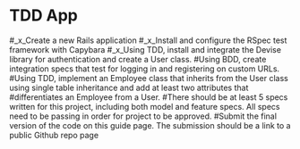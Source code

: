 # TDD App
#_x_Create a new Rails application
#_x_Install and configure the RSpec test framework with Capybara
#_x_Using TDD, install and integrate the Devise library for authentication and create a User class.
#Using BDD, create integration specs that test for logging in and registering on custom URLs.
#Using TDD, implement an Employee class that inherits from the User class using single table inheritance and add at least two attributes that #differentiates an Employee from a User.
#There should be at least 5 specs written for this project, including both model and feature specs. All specs need to be passing in order for project to be approved.
#Submit the final version of the code on this guide page. The submission should be a link to a public Github repo page
